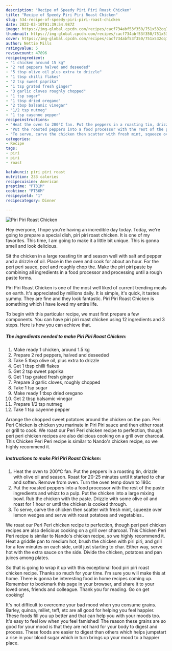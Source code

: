 ```yaml
---
description: "Recipe of Speedy Piri Piri Roast Chicken"
title: "Recipe of Speedy Piri Piri Roast Chicken"
slug: 534-recipe-of-speedy-piri-piri-roast-chicken
date: 2022-03-10T01:39:54.987Z
image: https://img-global.cpcdn.com/recipes/cacf734abf53f350/751x532cq70/piri-piri-roast-chicken-recipe-main-photo.jpg
thumbnail: https://img-global.cpcdn.com/recipes/cacf734abf53f350/751x532cq70/piri-piri-roast-chicken-recipe-main-photo.jpg
cover: https://img-global.cpcdn.com/recipes/cacf734abf53f350/751x532cq70/piri-piri-roast-chicken-recipe-main-photo.jpg
author: Nettie Mills
ratingvalue: 5
reviewcount: 47896
recipeingredient:
- "1 chicken around 15 kg"
- "2 red peppers halved and deseeded"
- "5 tbsp olive oil plus extra to drizzle"
- "1 tbsp chilli flakes"
- "2 tsp sweet paprika"
- "1 tsp grated fresh ginger"
- "3 garlic cloves roughly chopped"
- "1 tsp sugar"
- "1 tbsp dried oregano"
- "2 tbsp balsamic vinegar"
- "1/2 tsp nutmeg"
- "1 tsp cayenne pepper"
recipeinstructions:
- "Heat the oven to 200°C fan. Put the peppers in a roasting tin, drizzle with olive oil and season. Roast for 20-25 minutes until it started to char and soften. Remove from oven. Turn the oven temp down to 180c"
- "Put the roasted peppers into a food processor with the rest of the paste ingredients and whizz to a pulp. Put the chicken into a large mixing bowl. Rub the chicken with the paste. Drizzle with some olive oil and roast for 1 hour or until the chicken is cooked through."
- "To serve, carve the chicken then scatter with fresh mint, squeeze over lemon wedges and serve with roast potatoes and vegetables.."
categories:
- Recipe
tags:
- piri
- piri
- roast

katakunci: piri piri roast 
nutrition: 233 calories
recipecuisine: American
preptime: "PT31M"
cooktime: "PT36M"
recipeyield: "1"
recipecategory: Dinner

---
```



![Piri Piri Roast Chicken](https://img-global.cpcdn.com/recipes/cacf734abf53f350/751x532cq70/piri-piri-roast-chicken-recipe-main-photo.jpg)

Hey everyone, I hope you're having an incredible day today. Today, we're going to prepare a special dish, piri piri roast chicken. It is one of my favorites. This time, I am going to make it a little bit unique. This is gonna smell and look delicious.

Sit the chicken in a large roasting tin and season well with salt and pepper and a drizzle of oil. Place in the oven and cook for about an hour. For the peri peri sauce, peel and roughly chop the. Make the piri piri paste by combining all ingredients in a food processor and processing until a rough paste forms.

Piri Piri Roast Chicken is one of the most well liked of current trending meals on earth. It's appreciated by millions daily. It is simple, it's quick, it tastes yummy. They are fine and they look fantastic. Piri Piri Roast Chicken is something which I have loved my entire life.


To begin with this particular recipe, we must first prepare a few components. You can have piri piri roast chicken using 12 ingredients and 3 steps. Here is how you can achieve that.

<!--inarticleads1-->

##### The ingredients needed to make Piri Piri Roast Chicken:

1. Make ready 1 chicken, around 1.5 kg
1. Prepare 2 red peppers, halved and deseeded
1. Take 5 tbsp olive oil, plus extra to drizzle
1. Get 1 tbsp chilli flakes
1. Get 2 tsp sweet paprika
1. Get 1 tsp grated fresh ginger
1. Prepare 3 garlic cloves, roughly chopped
1. Take 1 tsp sugar
1. Make ready 1 tbsp dried oregano
1. Get 2 tbsp balsamic vinegar
1. Prepare 1/2 tsp nutmeg
1. Take 1 tsp cayenne pepper


Arrange the chopped sweet potatoes around the chicken on the pan. Peri Peri Chicken is chicken you marinate in Piri Piri sauce and then either roast or grill to cook. We roast our Peri Peri chicken recipe to perfection, though peri peri chicken recipes are also delicious cooking on a grill over charcoal. This Chicken Peri Peri recipe is similar to Nando&#39;s chicken recipe, so we highly recommend it. 

<!--inarticleads2-->

##### Instructions to make Piri Piri Roast Chicken:

1. Heat the oven to 200°C fan. Put the peppers in a roasting tin, drizzle with olive oil and season. Roast for 20-25 minutes until it started to char and soften. Remove from oven. Turn the oven temp down to 180c
1. Put the roasted peppers into a food processor with the rest of the paste ingredients and whizz to a pulp. Put the chicken into a large mixing bowl. Rub the chicken with the paste. Drizzle with some olive oil and roast for 1 hour or until the chicken is cooked through.
1. To serve, carve the chicken then scatter with fresh mint, squeeze over lemon wedges and serve with roast potatoes and vegetables..


We roast our Peri Peri chicken recipe to perfection, though peri peri chicken recipes are also delicious cooking on a grill over charcoal. This Chicken Peri Peri recipe is similar to Nando&#39;s chicken recipe, so we highly recommend it. Heat a griddle pan to medium hot, brush the chicken with piri piri, and grill for a few minutes on each side, until just starting to char. Either way, serve hot with the extra sauce on the side. Divide the chicken, potatoes and pan juices among plates. 

So that is going to wrap it up with this exceptional food piri piri roast chicken recipe. Thanks so much for your time. I'm sure you will make this at home. There is gonna be interesting food in home recipes coming up. Remember to bookmark this page in your browser, and share it to your loved ones, friends and colleague. Thank you for reading. Go on get cooking!

It's not difficult to overcome your bad mood when you consume grains. Barley, quinoa, millet, teff, etc are all good for helping you feel happier. These foods fill you up better and that can help you with your moods too. It's easy to feel low when you feel famished! The reason these grains are so good for your mood is that they are not hard for your body to digest and process. These foods are easier to digest than others which helps jumpstart a rise in your blood sugar which in turn brings up your mood to a happier place.

